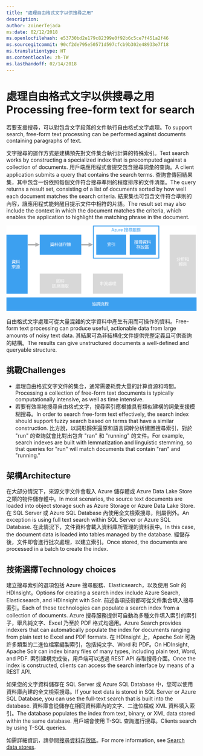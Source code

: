 ```yaml
---
title: "處理自由格式文字以供搜尋之用"
description: 
author: zoinerTejada
ms:date: 02/12/2018
ms.openlocfilehash: e53730bd2e179c82399e0f92b6c5ce7f451a2f46
ms.sourcegitcommit: 90cf2de795e50571d597cfcb9b302e48933e7f18
ms.translationtype: HT
ms.contentlocale: zh-TW
ms.lasthandoff: 02/14/2018
---
```

# <a name="processing-free-form-text-for-search"></a><span data-ttu-id="42065-102">處理自由格式文字以供搜尋之用</span><span class="sxs-lookup"><span data-stu-id="42065-102">Processing free-form text for search</span></span>

<span data-ttu-id="42065-103">若要支援搜尋，可以對包含文字段落的文件執行自由格式文字處理。</span><span class="sxs-lookup"><span data-stu-id="42065-103">To support search, free-form text processing can be performed against documents containing paragraphs of text.</span></span>

<span data-ttu-id="42065-104">文字搜尋的運作方式是建構預先對文件集合執行計算的特殊索引。</span><span class="sxs-lookup"><span data-stu-id="42065-104">Text search works by constructing a specialized index that is precomputed against a collection of documents.</span></span> <span data-ttu-id="42065-105">用戶端應用程式會提交包含搜尋詞彙的查詢。</span><span class="sxs-lookup"><span data-stu-id="42065-105">A client application submits a query that contains the search terms.</span></span> <span data-ttu-id="42065-106">查詢會傳回結果集，其中包含一份依照每個文件符合搜尋準則的程度排序的文件清單。</span><span class="sxs-lookup"><span data-stu-id="42065-106">The query returns a result set, consisting of a list of documents sorted by how well each document matches the search criteria.</span></span> <span data-ttu-id="42065-107">結果集也可包含文件符合準則的內容，讓應用程式能夠醒目提示文件中相符的片語。</span><span class="sxs-lookup"><span data-stu-id="42065-107">The result set may also include the context in which the document matches the criteria, which enables the application to highlight the matching phrase in the document.</span></span> 

![](./images/search-pipeline.png)

<span data-ttu-id="42065-108">自由格式文字處理可從大量混雜的文字資料中產生有用而可操作的資料。</span><span class="sxs-lookup"><span data-stu-id="42065-108">Free-form text processing can produce useful, actionable data from large amounts of noisy text data.</span></span> <span data-ttu-id="42065-109">其結果可為非結構化文件提供完整定義且可供查詢的結構。</span><span class="sxs-lookup"><span data-stu-id="42065-109">The results can give unstructured documents a well-defined and queryable structure.</span></span>


## <a name="challenges"></a><span data-ttu-id="42065-110">挑戰</span><span class="sxs-lookup"><span data-stu-id="42065-110">Challenges</span></span>

- <span data-ttu-id="42065-111">處理自由格式文字文件的集合，通常需要耗費大量的計算資源和時間。</span><span class="sxs-lookup"><span data-stu-id="42065-111">Processing a collection of free-form text documents is typically computationally intensive, as well as time intensive.</span></span>
- <span data-ttu-id="42065-112">若要有效率地搜尋自由格式文字，搜尋索引應根據具有類似建構的詞彙支援模糊搜尋。</span><span class="sxs-lookup"><span data-stu-id="42065-112">In order to search free-form text effectively, the search index should support fuzzy search based on terms that have a similar construction.</span></span> <span data-ttu-id="42065-113">比方說，以詞形歸併還原和語言詞幹分析建置搜尋索引，對於 "run" 的查詢就會比對出包含 "ran" 和 "running" 的文件。</span><span class="sxs-lookup"><span data-stu-id="42065-113">For example, search indexes are built with lemmatization and linguistic stemming, so that queries for "run" will match documents that contain "ran" and "running."</span></span>

## <a name="architecture"></a><span data-ttu-id="42065-114">架構</span><span class="sxs-lookup"><span data-stu-id="42065-114">Architecture</span></span>

<span data-ttu-id="42065-115">在大部分情況下，來源文字文件會載入 Azure 儲存體或 Azure Data Lake Store 之類的物件儲存體中。</span><span class="sxs-lookup"><span data-stu-id="42065-115">In most scenarios, the source text documents are loaded into object storage such as Azure Storage or Azure Data Lake Store.</span></span> <span data-ttu-id="42065-116">在 SQL Server 或 Azure SQL Database 內使用全文檢索搜尋，則屬例外。</span><span class="sxs-lookup"><span data-stu-id="42065-116">An exception is using full text search within SQL Server or Azure SQL Database.</span></span> <span data-ttu-id="42065-117">在此情況下，文件資料會載入資料庫所管理的資料表中。</span><span class="sxs-lookup"><span data-stu-id="42065-117">In this case, the document data is loaded into tables managed by the database.</span></span> <span data-ttu-id="42065-118">經儲存後，文件即會進行批次處理，以建立索引。</span><span class="sxs-lookup"><span data-stu-id="42065-118">Once stored, the documents are processed in a batch to create the index.</span></span>

## <a name="technology-choices"></a><span data-ttu-id="42065-119">技術選擇</span><span class="sxs-lookup"><span data-stu-id="42065-119">Technology choices</span></span>

<span data-ttu-id="42065-120">建立搜尋索引的選項包括 Azure 搜尋服務、Elasticsearch，以及使用 Solr 的 HDInsight。</span><span class="sxs-lookup"><span data-stu-id="42065-120">Options for creating a search index include Azure Search, Elasticsearch, and HDInsight with Solr.</span></span> <span data-ttu-id="42065-121">前述各項技術都可從文件集合填入搜尋索引。</span><span class="sxs-lookup"><span data-stu-id="42065-121">Each of these technologies can populate a search index from a collection of documents.</span></span> <span data-ttu-id="42065-122">Azure 搜尋服務提供可自動為多種文件填入索引的索引子，舉凡純文字、Excel 乃至於 PDF 格式均適用。</span><span class="sxs-lookup"><span data-stu-id="42065-122">Azure Search provides indexers that can automatically populate the index for documents ranging from plain text to Excel and PDF formats.</span></span> <span data-ttu-id="42065-123">在 HDInsight 上，Apache Solr 可為許多類型的二進位檔案編製索引，包括純文字、Word 和 PDF。</span><span class="sxs-lookup"><span data-stu-id="42065-123">On HDInsight, Apache Solr can index binary files of many types, including plain text, Word, and PDF.</span></span> <span data-ttu-id="42065-124">索引建構完成後，用戶端可以透過 REST API 存取搜尋介面。</span><span class="sxs-lookup"><span data-stu-id="42065-124">Once the index is constructed, clients can access the search interface by means of a REST API.</span></span> 

<span data-ttu-id="42065-125">如果您的文字資料儲存在 SQL Server 或 Azure SQL Database 中，您可以使用資料庫內建的全文檢索搜尋。</span><span class="sxs-lookup"><span data-stu-id="42065-125">If your text data is stored in SQL Server or Azure SQL Database, you can use the full-text search that is built into the database.</span></span> <span data-ttu-id="42065-126">資料庫會從儲存在相同資料庫內的文字、二進位檔或 XML 資料填入索引。</span><span class="sxs-lookup"><span data-stu-id="42065-126">The database populates the index from text, binary, or XML data stored within the same database.</span></span> <span data-ttu-id="42065-127">用戶端會使用 T-SQL 查詢進行搜尋。</span><span class="sxs-lookup"><span data-stu-id="42065-127">Clients search by using T-SQL queries.</span></span> 

<span data-ttu-id="42065-128">如需詳細資訊，請參閱[搜尋資料存放區](../technology-choices/search-options.md)。</span><span class="sxs-lookup"><span data-stu-id="42065-128">For more information, see [Search data stores](../technology-choices/search-options.md).</span></span>

